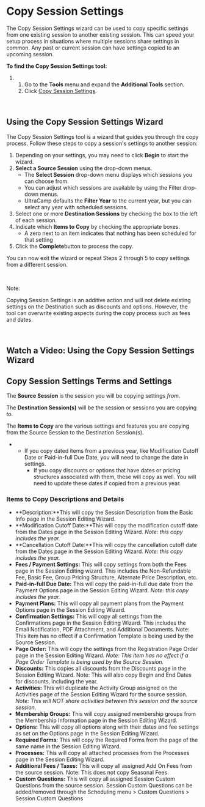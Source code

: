 # Copy Session Settings
The Copy Session Settings wizard can be used to copy specific settings from one existing session to another existing session. This can speed your setup process in situations where multiple sessions share settings in common. Any past or current session can have settings copied to an upcoming session.


**To find the Copy Session Settings tool:**


1. 1. Go to the **Tools** menu and expand the **Additional Tools** section.
	2. Click [Copy Session Settings](https://www.ultracamp.com/admin/Wizards/CopySessionSettings/Default.aspx).


 


## Using the Copy Session Settings Wizard


The Copy Session Settings tool is a wizard that guides you through the copy process. Follow these steps to copy a session's settings to another session:


1. Depending on your settings, you may need to click **Begin** to start the wizard.
2. **Select a Source Session** using the drop-down menus.
	* The **Select Session** drop-down menu displays which sessions you can choose from.
	* You can adjust which sessions are available by using the Filter drop-down menus.
	* UltraCamp defaults the **Filter Year** to the current year, but you can select any year with scheduled sessions.
3. Select one or more **Destination Sessions** by checking the box to the left of each session.
4. Indicate which **Items to Copy** by checking the appropriate boxes.
	* A zero next to an item indicates that nothing has been scheduled for that setting
5. Click the **Complete**button to process the copy.


You can now exit the wizard or repeat Steps 2 through 5 to copy settings from a different session.


 



Note:


Copying Session Settings is an additive action and will not delete existing settings on the Destination such as discounts and options. However, the tool can overwrite existing aspects during the copy process such as fees and dates.



 


## Watch a Video: Using the Copy Session Settings Wizard



  
  



## Copy Session Settings Terms and Settings


The **Source Session** is the session you will be copying settings *from*.


The **Destination Session(s)** will be the session or sessions you are copying *to*.


The **Items to Copy** are the various settings and features you are copying from the Source Session to the Destination Session(s).


* + If you copy dated items from a previous year, like Modification Cutoff Date or Paid-in-full Due Date, you will need to change the date in settings.
	+ If you copy discounts or options that have dates or pricing structures associated with them, these will copy as well. You will need to update these dates if copied from a previous year.


  
  



### Items to Copy Descriptions and Details


* **Description:**This will copy the Session Description from the Basic Info page in the Session Editing Wizard.
* **Modification Cutoff Date:**This will copy the modification cutoff date from the Dates page in the Session Editing Wizard. *Note: this copy includes the year.*
* **Cancellation Cutoff Date:**This will copy the cancellation cutoff date from the Dates page in the Session Editing Wizard. *Note: this copy includes the year.*
* **Fees / Payment Settings:** This will copy settings from both the Fees page in the Session Editing wizard. This includes the Non-Refundable Fee, Basic Fee, Group Pricing Structure, Alternate Price Description, etc.
* **Paid-in-full Due Date:** This will copy the paid-in-full due date from the Payment Options page in the Session Editing Wizard. *Note: this copy includes the year.*
* **Payment Plans:** This will copy all payment plans from the Payment Options page in the Session Editing Wizard.
* **Confirmation Settings:** This will copy all settings from the Confirmations page in the Session Editing Wizard. This includes the Email Notification, PDF Attachment, and Additional Documents. Note: This item has no effect if a Confirmation Template is being used by the Source Session.
* **Page Order:** This will copy the settings from the Registration Page Order page in the Session Editing Wizard. *Note: This item has no effect if a Page Order Template is being used by the Source Session.*
* **Discounts:** This copies all discounts from the Discounts page in the Session Editing Wizard. Note: This will also copy Begin and End Dates for discounts, including the year.
* **Activities:** This will duplicate the Activity Group assigned on the Activities page of the Session Editing Wizard for the source session. *Note: This will NOT share activities between this session and the source session.*
* **Membership Groups:** This will copy assigned membership groups from the Membership Information page in the Session Editing Wizard.
* **Options:** This will copy all options along with their dates and fee settings as set on the Options page in the Session Editing Wizard.
* **Required Forms**: This will copy the Required Forms from the page of the same name in the Session Editing Wizard.
* **Processes:** This will copy all attached processes from the Processes page in the Session Editing Wizard.
* **Additional Fees / Taxes:** This will copy all assigned Add On Fees from the source session. Note: This does not copy Seasonal Fees.
* **Custom Questions:** This will copy all assigned Session Custom Questions from the source session. Session Custom Questions can be added/removed through the Scheduling menu > Custom Questions > Session Custom Questions


  
  


